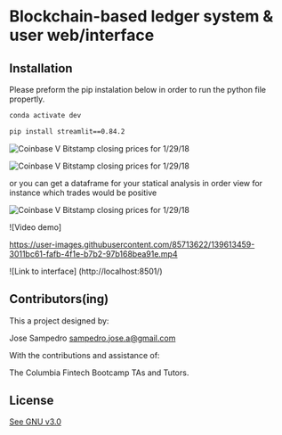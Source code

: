 #  Blockchain-based ledger system & user web/interface


## Installation

Please preform the pip instalation below in order to run the python file propertly. 

```bash
conda activate dev

pip install streamlit==0.84.2
```

![Coinbase V Bitstamp closing prices for 1/29/18](/Images/Bitstamp_v_Coinbase_early.PNG)

![Coinbase V Bitstamp closing prices for 1/29/18](/Images/Bitstamp_v_Coinbase_middle.PNG)


or you can get a dataframe for your statical analysis in order view for instance which trades would be positive 

![Coinbase V Bitstamp closing prices for 1/29/18](/Images/Statistic_over_zero_early.PNG)

![Video demo]

https://user-images.githubusercontent.com/85713622/139613459-3011bc61-fafb-4f1e-b7b2-97b168bea91e.mp4

 ![Link to interface] (http://localhost:8501/)

## Contributors(ing)
This a project designed by:

Jose Sampedro
sampedro.jose.a@gmail.com

With the contributions and assistance of:

The Columbia Fintech Bootcamp TAs and Tutors.

## License

[See GNU v3.0](https://github.com/IJASI/Challenge-3/blob/491335d4123fae396530363cb79be7070e049796/LICENSE)





